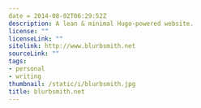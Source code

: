 ```yaml
---
date = 2014-08-02T06:29:52Z
description: A lean & minimal Hugo-powered website.
license: ""
licenseLink: ""
sitelink: http://www.blurbsmith.net
sourceLink: ""
tags:
- personal
- writing
thumbnail: /static/i/blurbsmith.jpg
title: blurbsmith.net
---
```

